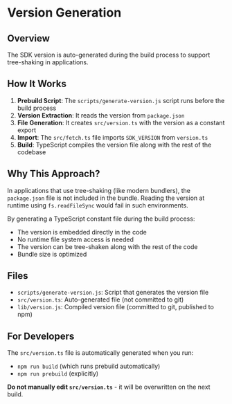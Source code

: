 # Version Generation

## Overview

The SDK version is auto-generated during the build process to support tree-shaking in applications.

## How It Works

1. **Prebuild Script**: The `scripts/generate-version.js` script runs before the build process
2. **Version Extraction**: It reads the version from `package.json`
3. **File Generation**: It creates `src/version.ts` with the version as a constant export
4. **Import**: The `src/fetch.ts` file imports `SDK_VERSION` from `version.ts`
5. **Build**: TypeScript compiles the version file along with the rest of the codebase

## Why This Approach?

In applications that use tree-shaking (like modern bundlers), the `package.json` file is not included in the bundle. Reading the version at runtime using `fs.readFileSync` would fail in such environments.

By generating a TypeScript constant file during the build process:
- The version is embedded directly in the code
- No runtime file system access is needed
- The version can be tree-shaken along with the rest of the code
- Bundle size is optimized

## Files

- `scripts/generate-version.js`: Script that generates the version file
- `src/version.ts`: Auto-generated file (not committed to git)
- `lib/version.js`: Compiled version file (committed to git, published to npm)

## For Developers

The `src/version.ts` file is automatically generated when you run:
- `npm run build` (which runs prebuild automatically)
- `npm run prebuild` (explicitly)

**Do not manually edit `src/version.ts`** - it will be overwritten on the next build.
